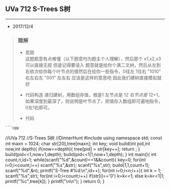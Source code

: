 ## UVa 712 S-Trees S树
---  

* 2017/12/4  
> ### 题解  
> * 思路  
>		 这题题意有点难懂（以下题意均为题主个人理解），然后那个 x1,x2,x3可以直接无视 但是记得要读入
		  题意就是给你个满二叉树，然后从左到右依次给你每个叶节点的值然后在给你一些指令，0往左 1往右  "1010" 右左右左  "001" 左左右  应该是这样的意思吧  因此我们建树直接模拟就好
> * 代码构造
>		 递归建树，用数组存值，根是1 左节点是 1*2 右节点是 1*2+1，如果深度到最深了，则说明是叶节点了，把值存入数组即可遍地指令，0左1右即可。
>  
> * 代码
>		
	```cpp
//UVa 712
//S-Trees S树
//DinnerHunt
#include <cstdio>
using namespace std;
const int maxn  = 1024;
char str[20],tree[maxn];
int key;
void build(int pid,int now,int depth){
    if(now==depth){
        tree[pid] = str[key++];
        return ;
    }
    build(pid<<1,now+1,depth);
    build(pid<<1|1,now+1,depth);
}
int main(){
    int count,n,id=1;
    while(scanf("%d",&count)==1&&count){
        key=0;
        for(int i=0;i<count;i++)
            scanf("%s",&str);
        scanf("%s",str);
        build(1,1,count+1);
        scanf("%d",&n);
        printf("S-Tree #%d:\n",id++);
        for(int i=0;i<n;i++){
            int k = 1;
            scanf("%s",str);
            for(int i=0;i<count;i++)
                if(str[i]=='0')
                    k=k<<1;
                else
                    k=k<<1|1;
            printf("%c",tree[k]);
        }
        printf("\n\n");
    }
    return 0;
}
 ```